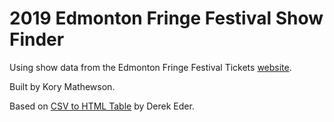 # 2019 Edmonton Fringe Festival Show Finder

Using show data from the Edmonton Fringe Festival Tickets [website](http://tickets.fringetheatre.ca).

Built by Kory Mathewson.

Based on [CSV to HTML Table](https://github.com/derekeder/csv-to-html-table) by Derek Eder.